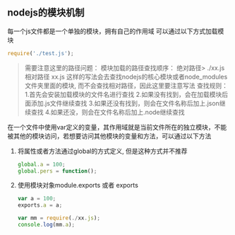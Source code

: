## nodejs的模块机制

每一个js文件都是一个单独的模块，拥有自己的作用域
可以通过以下方式加载模块
```js
require('./test.js');
```

> 需要注意这里的路径问题：
> 模块加载的路径查找顺序：
> 绝对路径>
> ./xx.js 相对路径
> xx.js   这样的写法会去查找nodejs的核心模块或者node_modules文件夹里面的模块, 而不会查找相对路径，因此这里要注意写法
> 查找规则：
> 1.首先会安装加载模块的文件名进行查找
> 2.如果没有找到，会在加载模块后面添加.js文件继续查找
> 3.如果还没有找到，则会在文件名称后加上.json继续查找
> 4.如果还没，则会在文件名称后加上.node继续查找

在一个文件中使用var定义的变量，其作用域就是当前文件所在的独立模块，不能被其他的模块访问，若想要访问其他模块的变量和方法，可以通过以下方法
1. 将属性或者方法通过global的方式定义, 但是这种方式并不推荐

    ```js
    global.a = 100;
    global.pers = function();
    ```

2. 使用模块对象module.exports 或者 exports 
    ```js
    var a = 100;
    exports.a = a;
    ```

    ```js
    var mm = require(./xx.js);
    console.log(mm.a);
    ```
